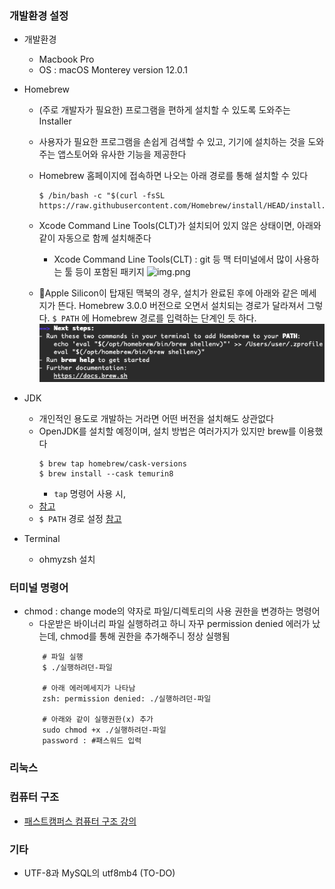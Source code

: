 ### 개발환경 설정

- 개발환경 
    - Macbook Pro
    - OS : macOS Monterey version 12.0.1

- Homebrew
    - (주로 개발자가 필요한) 프로그램을 편하게 설치할 수 있도록 도와주는 Installer 
    - 사용자가 필요한 프로그램을 손쉽게 검색할 수 있고, 기기에 설치하는 것을 도와주는 앱스토어와 유사한
    기능을 제공한다
    - Homebrew 홈페이지에 접속하면 나오는 아래 경로를 통해 설치할 수 있다
        ~~~shell
        $ /bin/bash -c "$(curl -fsSL https://raw.githubusercontent.com/Homebrew/install/HEAD/install.sh)"
        ~~~
    - Xcode Command Line Tools(CLT)가 설치되어 있지 않은 상태이면, 아래와 같이 자동으로 함께 설치해준다 
        - Xcode Command Line Tools(CLT) : git 등 맥 터미널에서 많이 사용하는 툴 등이 포함된 패키지
          ![img.png](img.png)
          
    - 📍Apple Silicon이 탑재된 맥북의 경우, 설치가 완료된 후에 아래와 같은 메세지가 뜬다. Homebrew 3.0.0 버전으로 오면서 
      설치되는 경로가 달라져서 그렇다. `$ PATH`  에 Homebrew 경로를 입력하는 단계인 듯 하다.  
      ![img_1.png](img_1.png)
      
- JDK 
    - 개인적인 용도로 개발하는 거라면 어떤 버전을 설치해도 상관없다
    - OpenJDK를 설치할 예정이며, 설치 방법은 여러가지가 있지만 brew를 이용했다
        ```shell
        $ brew tap homebrew/cask-versions
        $ brew install --cask temurin8
        ```
        - `tap` 명령어 사용 시,  
    - [참고](https://torbjorn.tistory.com/m/702)
    -  `$ PATH` 경로 설정 [참고](https://hymndev.tistory.com/5)
    
- Terminal 
    - ohmyzsh 설치 
    

### 터미널 명령어
- chmod : change mode의 약자로 파일/디렉토리의 사용 권한을 변경하는 명령어 
    - 다운받은 바이너리 파일 실행하려고 하니 자꾸 permission denied 에러가 났는데, chmod를 통해 권한을 추가해주니 정상 실행됨
    ```shell
        # 파일 실행 
        $ ./실행하려던-파일 
  
        # 아래 에러메세지가 나타남 
        zsh: permission denied: ./실행하려던-파일
  
        # 아래와 같이 실행권한(x) 추가
        sudo chmod +x ./실행하려던-파일
        password : #패스워드 입력 
    ```

### 리눅스

### 컴퓨터 구조
- [패스트캠퍼스 컴퓨터 구조 강의](computer-structure/fast-campus.md)

### 기타
- UTF-8과 MySQL의 utf8mb4 (TO-DO)

  
    
  